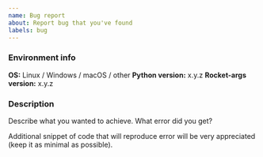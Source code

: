 ```yaml
---
name: Bug report
about: Report bug that you've found
labels: bug
---
```


### Environment info

**OS:** Linux / Windows / macOS / other
**Python version:** x.y.z
**Rocket-args version:** x.y.z

### Description

Describe what you wanted to achieve. What error did you get?

Additional snippet of code that will reproduce error will be very appreciated (keep it as minimal as possible).
